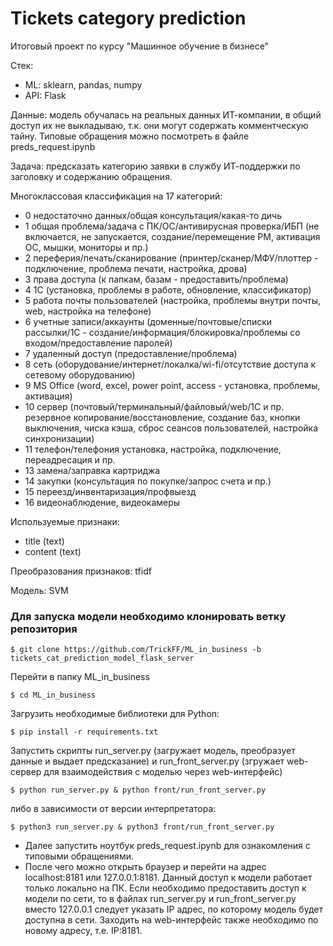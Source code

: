 # Tickets category prediction
Итоговый проект по курсу "Машинное обучение в бизнесе"

Стек:

- ML: sklearn, pandas, numpy
- API: Flask

Данные: модель обучалась на реальных данных ИТ-компании, в общий доступ их не выкладываю, т.к. они могут содержать комментческую тайну. Типовые обращения можно посмотреть в файле preds_request.ipynb

Задача: предсказать категорию заявки в службу ИТ-поддержки по заголовку и содержанию обращения. 

Многоклассовая классификация на 17 категорий:
- 0 недостаточно данных/общая консультация/какая-то дичь
- 1 общая проблема/задача с ПК/ОС/антивирусная проверка/ИБП (не включается, не запускается, создание/перемещение РМ, активация ОС, мышки, мониторы и пр.)
- 2 переферия/печать/сканирование (принтер/сканер/МФУ/плоттер - подключение, проблема печати, настройка, дрова)
- 3 права доступа (к папкам, базам - предоставить/проблема)
- 4 1С (установка, проблемы в работе, обновление, классификатор)
- 5 работа почты пользователей (настройка, проблемы внутри почты, web, настройка на телефоне)
- 6 учетные записи/аккаунты (доменные/почтовые/списки рассылки/1С - создание/информация/блокировка/проблемы со входом/предоставление паролей)
- 7 удаленный доступ (предоставление/проблема)
- 8 сеть (оборудование/интернет/локалка/wi-fi/отсутствие доступа к сетевому оборудованию)
- 9 MS Office (word, excel, power point, access - установка, проблемы, активация)
- 10 сервер (почтовый/терминальный/файловый/web/1C и пр. резервное копирование/восстановление, создание баз, кнопки выключения, чиска кэша, сброс сеансов пользователей, настройка синхронизации)
- 11 телефон/телефония установка, настройка, подключение, переадресация и пр.
- 13 замена/заправка картриджа
- 14 закупки (консультация по покупке/запрос счета  и пр.)
- 15 переезд/инвентаризация/профвыезд
- 16 видеонаблюдение, видеокамеры

Используемые признаки:

- title (text)
- content (text)

Преобразования признаков: tfidf

Модель: SVM

### Для запуска модели необходимо клонировать ветку репозитория
```
$ git clone https://github.com/TrickFF/ML_in_business -b tickets_cat_prediction_model_flask_server
```
Перейти в папку ML_in_business
```
$ cd ML_in_business
```
Загрузить необходимые библиотеки для Python:
```
$ pip install -r requirements.txt
```
Запустить скрипты run_server.py (загружает модель, преобразует данные и выдает предсказание) и run_front_server.py (згружает web-сервер для взаимодействия с моделью через web-интерфейс)
```
$ python run_server.py & python front/run_front_server.py
```
либо в зависимости от версии интерпретатора:
```
$ python3 run_server.py & python3 front/run_front_server.py
```

- Далее запустить ноутбук preds_request.ipynb для ознакомления с типовыми обращениями.
- После чего можно открыть браузер и перейти на адрес localhost:8181 или 127.0.0.1:8181. Данный доступ к модели работает только локально на ПК.
Если необходимо предоставить доступ к модели по сети, то в файлах run_server.py и run_front_server.py вместо 127.0.0.1 следует указать IP адрес, по которому модель будет доступна в сети. Заходить на web-интерфейс также необходимо по новому адресу, т.е. IP:8181.